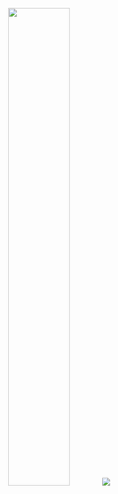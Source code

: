 <p align="center">
  <img height="50%" width="auto" src ="https://github-readme-stats.vercel.app/api/top-langs/?username=RazvanStanciu95&layout=compact&hide_border=true&theme=darcula&bg_color=00000000&langs_count=6&hide=jupyter%20notebook,tex,css,php">
  <img src ="https://github-readme-streak-stats.herokuapp.com?user=RazvanStanciu95&theme=darcula&hide_border=true&background=FFFFFF00">
  <br>
</p>
